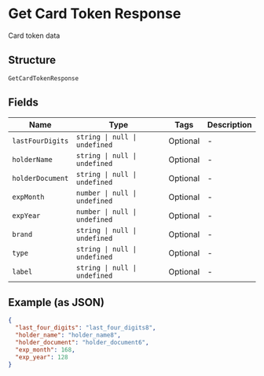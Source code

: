 
# Get Card Token Response

Card token data

## Structure

`GetCardTokenResponse`

## Fields

| Name | Type | Tags | Description |
|  --- | --- | --- | --- |
| `lastFourDigits` | `string \| null \| undefined` | Optional | - |
| `holderName` | `string \| null \| undefined` | Optional | - |
| `holderDocument` | `string \| null \| undefined` | Optional | - |
| `expMonth` | `number \| null \| undefined` | Optional | - |
| `expYear` | `number \| null \| undefined` | Optional | - |
| `brand` | `string \| null \| undefined` | Optional | - |
| `type` | `string \| null \| undefined` | Optional | - |
| `label` | `string \| null \| undefined` | Optional | - |

## Example (as JSON)

```json
{
  "last_four_digits": "last_four_digits8",
  "holder_name": "holder_name8",
  "holder_document": "holder_document6",
  "exp_month": 168,
  "exp_year": 128
}
```

